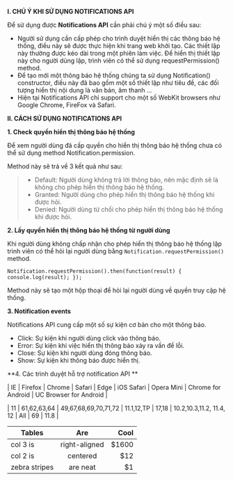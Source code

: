 **I. CHÚ Ý KHI SỬ DỤNG NOTIFICATIONS API**

Để sử dụng được **Notifications API** cần phải chú ý một số điều sau:

- Người sử dụng cần cấp phép cho trình duyệt hiển thị các thông báo hệ thống, điều này sẽ được thực hiện khi trang web khởi tạo. Các thiết lập này thường được kéo dài trong một phiên làm việc. Để hiển thị thiết lập này cho người dùng lập, trình viên có thể sử dụng requestPermission() method.
- Để tạo mới một thông báo hệ thống chúng ta sử dụng Notification() constructor, điều này đã bao gồm một số thiết lập như tiêu đề, các đối tượng hiển thị nội dung là văn bản, âm thanh ...
- Hiện tại Notifications API chỉ support cho một số WebKit browsers như Google Chrome, FireFox và Safari.

**II. CÁCH SỬ DỤNG NOTIFICATIONS API**

**1. Check quyền hiển thị thông báo hệ thống**

Để xem người dùng đã cấp quyền cho hiển thị thông báo hệ thống chưa có thể sử dụng method Notification.permission.

Method này sẽ trả về 3 kết quả như sau:

>- Default: Người dùng không trả lời thông báo, nên mặc định sẽ là không cho phép hiển thị thông báo hệ thống.
>- Granted: Người dùng cho phép hiển thị thông báo hệ thống khi được hỏi.
>- Denied: Người dùng từ chối cho phép hiển thị thông báo hệ thống khi được hỏi.

**2. Lấy quyền hiển thị thông báo hệ thống từ người dùng**

Khi người dùng không chấp nhận cho phép hiển thị thông báo hệ thống lập trình viên có thể hỏi lại người dùng bằng `Notification.requestPermission()` method.

`Notification.requestPermission().then(function(result) {
  console.log(result);
});`

Method này sẽ tạo một hộp thoại để hỏi lại người dùng về quyền truy cập hệ thống.

**3. Notification events**

Notifications API cung cấp một số sự kiện cơ bản cho một thông báo.

- Click: Sự kiện khi người dùng click vào thông báo.
- Error: Sự kiện khi việc hiển thị thông báo xảy ra vấn đề lỗi.
- Close: Sự kiện khi người dùng đóng thông báo.
- Show: Sự kiện khi thông báo được hiển thị.

**4. Các trình duyệt hỗ trợ notification API **

| IE | Firefox | Chrome | Safari | Edge | iOS Safari | Opera Mini | Chrome for Android | UC Browser for Android |

| 11 | 61,62,63,64 |  49,67,68,69,70,71,72 | 11.1,12,TP | 17,18 | 10.2,10.3,11.2, 11.4, 12 | All | 69 | 11.8 |

| Tables        | Are           | Cool  |
| ------------- |:-------------:| -----:|
| col 3 is      | right-aligned | $1600 |
| col 2 is      | centered      |   $12 |
| zebra stripes | are neat      |    $1 |
